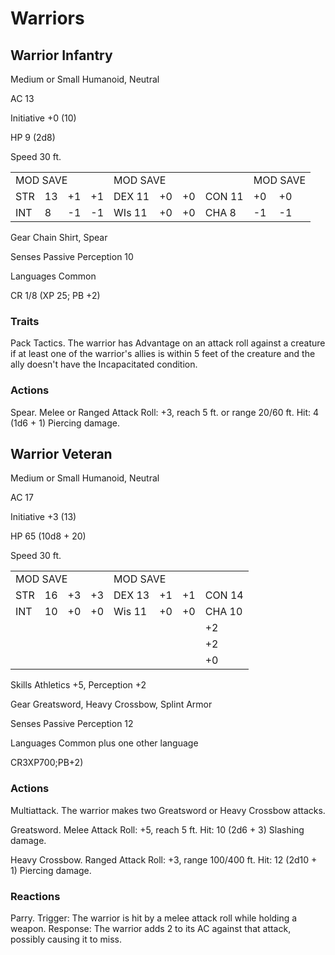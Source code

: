 # Warriors

## Warrior Infantry

Medium or Small Humanoid, Neutral

AC 13

Initiative  $+0$  (10)

HP 9 (2d8)

Speed 30 ft.

<table><tr><td colspan="4">MOD SAVE</td><td colspan="4">MOD SAVE</td><td colspan="3">MOD SAVE</td></tr><tr><td>STR</td><td>13</td><td>+1</td><td>+1</td><td>DEX 11</td><td>+0</td><td>+0</td><td>CON 11</td><td>+0</td><td>+0</td><td></td></tr><tr><td>INT</td><td>8</td><td>-1</td><td>-1</td><td>WIs 11</td><td>+0</td><td>+0</td><td>CHA 8</td><td>-1</td><td>-1</td><td></td></tr></table>

Gear Chain Shirt, Spear

Senses Passive Perception 10

Languages Common

CR 1/8 (XP 25; PB +2)

### Traits

Pack Tactics. The warrior has Advantage on an attack roll against a creature if at least one of the warrior's allies is within 5 feet of the creature and the ally doesn't have the Incapacitated condition.

### Actions

Spear. Melee or Ranged Attack Roll: +3, reach 5 ft. or range 20/60 ft. Hit: 4 (1d6 + 1) Piercing damage.

## Warrior Veteran

Medium or Small Humanoid, Neutral

AC 17

Initiative +3 (13)

HP 65 (10d8 + 20)

Speed 30 ft.

<table><tr><td colspan="4">MOD SAVE</td><td colspan="4">MOD SAVE</td></tr><tr><td>STR</td><td>16</td><td>+3</td><td>+3</td><td>DEX 13</td><td>+1</td><td>+1</td><td>CON 14</td></tr><tr><td>INT</td><td>10</td><td>+0</td><td>+0</td><td>Wis 11</td><td>+0</td><td>+0</td><td>CHA 10</td></tr><tr><td></td><td></td><td></td><td></td><td></td><td></td><td></td><td>+2</td></tr><tr><td></td><td></td><td></td><td></td><td></td><td></td><td></td><td>+2</td></tr><tr><td></td><td></td><td></td><td></td><td></td><td></td><td></td><td>+0</td></tr></table>

Skills Athletics +5, Perception +2

Gear Greatsword, Heavy Crossbow, Splint Armor

Senses Passive Perception 12

Languages Common plus one other language

CR3XP700;PB+2)

### Actions

Multiattack. The warrior makes two Greatsword or Heavy Crossbow attacks.

Greatsword. Melee Attack Roll: +5, reach 5 ft. Hit: 10 (2d6 + 3) Slashing damage.

Heavy Crossbow. Ranged Attack Roll: +3, range 100/400 ft. Hit: 12 (2d10 + 1) Piercing damage.

### Reactions

Parry. Trigger: The warrior is hit by a melee attack roll while holding a weapon. Response: The warrior adds 2 to its AC against that attack, possibly causing it to miss.
